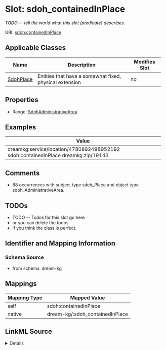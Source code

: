 

# Slot: sdoh_containedInPlace


_TODO -- tell the world what this slot (predicate) describes._





URI: [sdoh:containedInPlace](http://schema.org/containedInPlace)



<!-- no inheritance hierarchy -->





## Applicable Classes

| Name | Description | Modifies Slot |
| --- | --- | --- |
| [SdohPlace](../classes/SdohPlace.md) | Entities that have a somewhat fixed, physical extension |  no  |







## Properties

* Range: [SdohAdministrativeArea](../classes/SdohAdministrativeArea.md)






## Examples

| Value |
| --- |
| dreamkg:service/location/4780892498952192 sdoh:containedInPlace dreamkg:zip/19143 |

## Comments

* 88 occurrences with subject type sdoh_Place and object type sdoh_AdministrativeArea.

## TODOs

* TODO -- Todos for this slot go here
* or you can delete the todos
* if you think the class is perfect.

## Identifier and Mapping Information







### Schema Source


* from schema: dream-kg




## Mappings

| Mapping Type | Mapped Value |
| ---  | ---  |
| self | sdoh:containedInPlace |
| native | dream-kg/:sdoh_containedInPlace |




## LinkML Source

<details>
```yaml
name: sdoh_containedInPlace
description: TODO -- tell the world what this slot (predicate) describes.
todos:
- TODO -- Todos for this slot go here
- or you can delete the todos
- if you think the class is perfect.
comments:
- 88 occurrences with subject type sdoh_Place and object type sdoh_AdministrativeArea.
examples:
- value: dreamkg:service/location/4780892498952192 sdoh:containedInPlace dreamkg:zip/19143
from_schema: dream-kg
rank: 1000
slot_uri: sdoh:containedInPlace
alias: sdoh_containedInPlace
domain_of:
- sdoh_Place
range: sdoh_AdministrativeArea

```
</details>